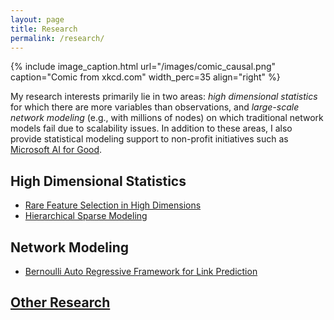 ```yaml
---
layout: page
title: Research
permalink: /research/
---
```


{% include image_caption.html url="/images/comic_causal.png" caption="Comic from xkcd.com" width_perc=35 align="right" %}

My research interests primarily lie in two areas: *high dimensional statistics* for which there are more variables than observations, and *large-scale network modeling* (e.g., with millions of nodes) on which traditional network models fail due to scalability issues. In addition to these areas, I also provide statistical modeling support to non-profit initiatives such as [Microsoft AI for Good](https://www.microsoft.com/en-us/ai/ai-for-good).

## High Dimensional Statistics
- [Rare Feature Selection in High Dimensions](https://yanxht.github.io/research/rare/)
- [Hierarchical Sparse Modeling](https://yanxht.github.io/research/hsm/)

## Network Modeling
- [Bernoulli Auto Regressive Framework for Link Prediction](https://yanxht.github.io/research/bar/)

## [Other Research](https://yanxht.github.io/research/other/)
